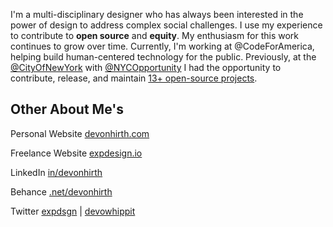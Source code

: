 I'm a multi-disciplinary designer who has always been interested in the power of design to address complex social challenges. I use my experience to contribute to **open source** and **equity**. My enthusiasm for this work continues to grow over time. Currently, I'm working at @CodeForAmerica, helping build human-centered technology for the public. Previously, at the [@CityOfNewYork](https://github.com/CityOfNewYork) with [@NYCOpportunity](https://github.com/NYCOpportunity) I had the opportunity to contribute, release, and maintain [13+ open-source projects](https://nycopportunity.github.io/loves-open-source/).

## Other About Me's

Personal Website [devonhirth.com](https://devonhirth.com)

Freelance Website [expdesign.io](https://expdesign.io)

LinkedIn [in/devonhirth](https://www.linkedin.com/in/devonhirth)

Behance [.net/devonhirth](https://www.behance.net/devonhirth)

Twitter [expdsgn](https://twitter.com/expdsgn) | [devowhippit](https://twitter.com/devowhippit)
